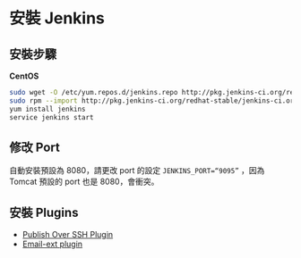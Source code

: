 # 安裝 Jenkins

## 安裝步驟

**CentOS**

```bash
sudo wget -O /etc/yum.repos.d/jenkins.repo http://pkg.jenkins-ci.org/redhat-stable/jenkins.repo
sudo rpm --import http://pkg.jenkins-ci.org/redhat-stable/jenkins-ci.org.key
yum install jenkins
service jenkins start
```
## 修改 Port
自動安裝預設為 8080，請更改 port 的設定 ```JENKINS_PORT=“9095”``` ，因為 Tomcat 預設的 port 也是 8080，會衝突。

## 安裝 Plugins

* [Publish Over SSH Plugin](https://wiki.jenkins-ci.org/display/JENKINS/Publish+Over+SSH+Plugin)
* [Email-ext plugin](https://wiki.jenkins-ci.org/display/JENKINS/Email-ext+plugin)
